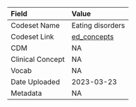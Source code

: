 |Field            |Value            |
|:----------------|:----------------|
|Codeset Name     |Eating disorders |
|Codeset Link     |[ed_concepts](https://github.com/PEDSnet/Variable-Dictionary/blob/main/condition/ed_concepts.csv)|
|CDM              |NA               |
|Clinical Concept |NA               |
|Vocab            |NA               |
|Date Uploaded    |2023-03-23       |
|Metadata         |NA               |
